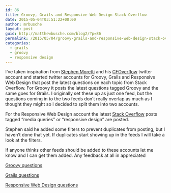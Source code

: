 ```yaml
---
id: 86
title: Groovy, Grails and Responsive Web Design Stack Overflow
date: 2015-05-04T03:51:22+00:00
author: mrbusche
layout: post
guid: http://matthewbusche.com/blog2/?p=86
permalink: /2015/05/04/groovy-grails-and-responsive-web-design-stack-overflow/
categories:
  - grails
  - groovy
  - responsive design
---
```

I&#8217;ve taken inspiration from [Stephen Moretti](https://twitter.com/grailsOverflow) and his [CFOverflow](https://twitter.com/cfOverflow) twitter account and started twitter accounts for Groovy, Grails and Responsive Web Design that post the latest questions on each topic from Stack Overflow. For Groovy it posts the latest questions tagged Groovy and the same goes for Grails. I originally set these up as just one feed, but the questions coming in to the two feeds don&#8217;t really overlap as much as I thought they might so I decided to split them into two accounts.

For the Responsive Web Design account the latest [Stack Overflow](http://stackoverflow.com/) posts tagged &#8220;media queries&#8221; or &#8220;responsive design&#8221; are posted.

Stephen said he added some filters to prevent duplicates from posting, but I haven&#8217;t done that yet. If duplicates start showing up in the feeds I will take a look at the filters.

If anyone thinks other feeds should be added to these accounts let me know and I can get them added. Any feedback at all in appreciated

<a href="https://twitter.com/groovyOverflow" target="_blank">Groovy questions</a>
  
<a href="https://twitter.com/grailsOverflow" target="_blank">Grails questions</a>
  
<a href="https://twitter.com/rwdOverflow" target="_blank">Responsive Web Design questions</a>